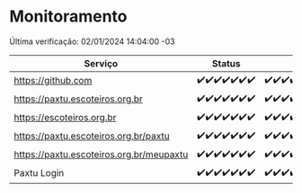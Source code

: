 # Monitoramento

Última verificação: 02/01/2024 14:04:00 -03

|Serviço|Status|Últimas 24h|
|---|---|---|
|https://github.com|<span title="2023-12-26: OK=24">✔️</span><span title="2023-12-27: OK=24">✔️</span><span title="2023-12-28: OK=24">✔️</span><span title="2023-12-29: OK=24">✔️</span><span title="2023-12-30: OK=24">✔️</span><span title="2023-12-31: OK=24">✔️</span><span title="2024-01-01: OK=17">✔️</span>|<span title="01/01/2024 14:04:00 -03 : 200">✔️</span><span title="01/01/2024 15:08:00 -03 : 200">✔️</span><span title="01/01/2024 16:03:00 -03 : 200">✔️</span><span title="01/01/2024 17:06:00 -03 : 200">✔️</span><span title="01/01/2024 18:04:00 -03 : 200">✔️</span><span title="01/01/2024 19:04:00 -03 : 200">✔️</span><span title="01/01/2024 20:05:00 -03 : 200">✔️</span><span title="01/01/2024 21:30:00 -03 : 200">✔️</span><span title="01/01/2024 22:46:00 -03 : 200">✔️</span><span title="01/01/2024 23:20:00 -03 : 200">✔️</span><span title="02/01/2024 00:07:00 -03 : 200">✔️</span><span title="02/01/2024 01:07:00 -03 : 200">✔️</span><span title="02/01/2024 02:06:00 -03 : 200">✔️</span><span title="02/01/2024 03:08:00 -03 : 200">✔️</span><span title="02/01/2024 04:05:00 -03 : 200">✔️</span><span title="02/01/2024 05:08:00 -03 : 200">✔️</span><span title="02/01/2024 06:06:00 -03 : 200">✔️</span><span title="02/01/2024 07:06:00 -03 : 200">✔️</span><span title="02/01/2024 08:03:00 -03 : 200">✔️</span><span title="02/01/2024 09:10:00 -03 : 200">✔️</span><span title="02/01/2024 10:07:00 -03 : 200">✔️</span><span title="02/01/2024 11:05:00 -03 : 200">✔️</span><span title="02/01/2024 12:06:00 -03 : 200">✔️</span><span title="02/01/2024 13:07:00 -03 : 200">✔️</span><span title="02/01/2024 14:04:00 -03 : 200">✔️</span>|
|https://paxtu.escoteiros.org.br|<span title="2023-12-26: OK=24">✔️</span><span title="2023-12-27: OK=24">✔️</span><span title="2023-12-28: OK=24">✔️</span><span title="2023-12-29: OK=24">✔️</span><span title="2023-12-30: OK=24">✔️</span><span title="2023-12-31: OK=24">✔️</span><span title="2024-01-01: OK=17">✔️</span>|<span title="01/01/2024 14:04:00 -03 : 200">✔️</span><span title="01/01/2024 15:08:00 -03 : 200">✔️</span><span title="01/01/2024 16:03:00 -03 : 200">✔️</span><span title="01/01/2024 17:06:00 -03 : 200">✔️</span><span title="01/01/2024 18:04:00 -03 : 200">✔️</span><span title="01/01/2024 19:04:00 -03 : 200">✔️</span><span title="01/01/2024 20:05:00 -03 : 200">✔️</span><span title="01/01/2024 21:30:00 -03 : 200">✔️</span><span title="01/01/2024 22:46:00 -03 : 200">✔️</span><span title="01/01/2024 23:20:00 -03 : 200">✔️</span><span title="02/01/2024 00:07:00 -03 : 200">✔️</span><span title="02/01/2024 01:07:00 -03 : 200">✔️</span><span title="02/01/2024 02:06:00 -03 : 200">✔️</span><span title="02/01/2024 03:08:00 -03 : 200">✔️</span><span title="02/01/2024 04:05:00 -03 : 200">✔️</span><span title="02/01/2024 05:08:00 -03 : 200">✔️</span><span title="02/01/2024 06:06:00 -03 : 200">✔️</span><span title="02/01/2024 07:06:00 -03 : 200">✔️</span><span title="02/01/2024 08:03:00 -03 : 200">✔️</span><span title="02/01/2024 09:10:00 -03 : 200">✔️</span><span title="02/01/2024 10:07:00 -03 : 200">✔️</span><span title="02/01/2024 11:05:00 -03 : 200">✔️</span><span title="02/01/2024 12:06:00 -03 : 200">✔️</span><span title="02/01/2024 13:07:00 -03 : 200">✔️</span><span title="02/01/2024 14:04:00 -03 : 200">✔️</span>|
|https://escoteiros.org.br|<span title="2023-12-26: OK=24">✔️</span><span title="2023-12-27: OK=24">✔️</span><span title="2023-12-28: OK=24">✔️</span><span title="2023-12-29: OK=24">✔️</span><span title="2023-12-30: OK=24">✔️</span><span title="2023-12-31: OK=24">✔️</span><span title="2024-01-01: OK=17">✔️</span>|<span title="01/01/2024 14:04:00 -03 : 200">✔️</span><span title="01/01/2024 15:08:00 -03 : 200">✔️</span><span title="01/01/2024 16:03:00 -03 : 200">✔️</span><span title="01/01/2024 17:06:00 -03 : 200">✔️</span><span title="01/01/2024 18:04:00 -03 : 200">✔️</span><span title="01/01/2024 19:04:00 -03 : 200">✔️</span><span title="01/01/2024 20:05:00 -03 : 200">✔️</span><span title="01/01/2024 21:30:00 -03 : 200">✔️</span><span title="01/01/2024 22:46:00 -03 : 200">✔️</span><span title="01/01/2024 23:20:00 -03 : 200">✔️</span><span title="02/01/2024 00:07:00 -03 : 200">✔️</span><span title="02/01/2024 01:07:00 -03 : 200">✔️</span><span title="02/01/2024 02:06:00 -03 : 200">✔️</span><span title="02/01/2024 03:08:00 -03 : 200">✔️</span><span title="02/01/2024 04:05:00 -03 : 200">✔️</span><span title="02/01/2024 05:08:00 -03 : 200">✔️</span><span title="02/01/2024 06:06:00 -03 : 200">✔️</span><span title="02/01/2024 07:06:00 -03 : 200">✔️</span><span title="02/01/2024 08:03:00 -03 : 200">✔️</span><span title="02/01/2024 09:10:00 -03 : 200">✔️</span><span title="02/01/2024 10:07:00 -03 : 200">✔️</span><span title="02/01/2024 11:05:00 -03 : 200">✔️</span><span title="02/01/2024 12:06:00 -03 : 200">✔️</span><span title="02/01/2024 13:07:00 -03 : 200">✔️</span><span title="02/01/2024 14:04:00 -03 : 200">✔️</span>|
|https://paxtu.escoteiros.org.br/paxtu|<span title="2023-12-26: OK=24">✔️</span><span title="2023-12-27: OK=24">✔️</span><span title="2023-12-28: OK=24">✔️</span><span title="2023-12-29: OK=24">✔️</span><span title="2023-12-30: OK=24">✔️</span><span title="2023-12-31: OK=24">✔️</span><span title="2024-01-01: OK=17">✔️</span>|<span title="01/01/2024 14:04:00 -03 : 200">✔️</span><span title="01/01/2024 15:08:00 -03 : 200">✔️</span><span title="01/01/2024 16:03:00 -03 : 200">✔️</span><span title="01/01/2024 17:06:00 -03 : 200">✔️</span><span title="01/01/2024 18:04:00 -03 : 200">✔️</span><span title="01/01/2024 19:04:00 -03 : 200">✔️</span><span title="01/01/2024 20:06:00 -03 : 200">✔️</span><span title="01/01/2024 21:30:00 -03 : 200">✔️</span><span title="01/01/2024 22:46:00 -03 : 200">✔️</span><span title="01/01/2024 23:20:00 -03 : 200">✔️</span><span title="02/01/2024 00:07:00 -03 : 200">✔️</span><span title="02/01/2024 01:07:00 -03 : 200">✔️</span><span title="02/01/2024 02:06:00 -03 : 200">✔️</span><span title="02/01/2024 03:08:00 -03 : 200">✔️</span><span title="02/01/2024 04:05:00 -03 : 200">✔️</span><span title="02/01/2024 05:08:00 -03 : 200">✔️</span><span title="02/01/2024 06:06:00 -03 : 200">✔️</span><span title="02/01/2024 07:06:00 -03 : 200">✔️</span><span title="02/01/2024 08:04:00 -03 : 200">✔️</span><span title="02/01/2024 09:10:00 -03 : 200">✔️</span><span title="02/01/2024 10:08:00 -03 : 200">✔️</span><span title="02/01/2024 11:05:00 -03 : 200">✔️</span><span title="02/01/2024 12:06:00 -03 : 200">✔️</span><span title="02/01/2024 13:07:00 -03 : 200">✔️</span><span title="02/01/2024 14:04:00 -03 : 200">✔️</span>|
|https://paxtu.escoteiros.org.br/meupaxtu|<span title="2023-12-26: OK=24">✔️</span><span title="2023-12-27: OK=24">✔️</span><span title="2023-12-28: OK=24">✔️</span><span title="2023-12-29: OK=24">✔️</span><span title="2023-12-30: OK=24">✔️</span><span title="2023-12-31: OK=24">✔️</span><span title="2024-01-01: OK=17">✔️</span>|<span title="01/01/2024 14:04:00 -03 : 200">✔️</span><span title="01/01/2024 15:08:00 -03 : 200">✔️</span><span title="01/01/2024 16:03:00 -03 : 200">✔️</span><span title="01/01/2024 17:06:00 -03 : 200">✔️</span><span title="01/01/2024 18:04:00 -03 : 200">✔️</span><span title="01/01/2024 19:04:00 -03 : 200">✔️</span><span title="01/01/2024 20:06:00 -03 : 200">✔️</span><span title="01/01/2024 21:30:00 -03 : 200">✔️</span><span title="01/01/2024 22:46:00 -03 : 200">✔️</span><span title="01/01/2024 23:20:00 -03 : 200">✔️</span><span title="02/01/2024 00:07:00 -03 : 200">✔️</span><span title="02/01/2024 01:07:00 -03 : 200">✔️</span><span title="02/01/2024 02:06:00 -03 : 200">✔️</span><span title="02/01/2024 03:08:00 -03 : 200">✔️</span><span title="02/01/2024 04:05:00 -03 : 200">✔️</span><span title="02/01/2024 05:08:00 -03 : 200">✔️</span><span title="02/01/2024 06:06:00 -03 : 200">✔️</span><span title="02/01/2024 07:06:00 -03 : 200">✔️</span><span title="02/01/2024 08:04:00 -03 : 200">✔️</span><span title="02/01/2024 09:10:00 -03 : 200">✔️</span><span title="02/01/2024 10:08:00 -03 : 200">✔️</span><span title="02/01/2024 11:05:00 -03 : 200">✔️</span><span title="02/01/2024 12:06:00 -03 : 200">✔️</span><span title="02/01/2024 13:07:00 -03 : 200">✔️</span><span title="02/01/2024 14:04:00 -03 : 200">✔️</span>|
|Paxtu Login|<span title="2023-12-26: OK=24">✔️</span><span title="2023-12-27: OK=24">✔️</span><span title="2023-12-28: OK=24">✔️</span><span title="2023-12-29: OK=24">✔️</span><span title="2023-12-30: OK=24">✔️</span><span title="2023-12-31: OK=24">✔️</span><span title="2024-01-01: OK=17">✔️</span>|<span title="01/01/2024 14:04:00 -03 : 200">✔️</span><span title="01/01/2024 15:08:00 -03 : 200">✔️</span><span title="01/01/2024 16:03:00 -03 : 200">✔️</span><span title="01/01/2024 17:06:00 -03 : 200">✔️</span><span title="01/01/2024 18:04:00 -03 : 200">✔️</span><span title="01/01/2024 19:04:00 -03 : 200">✔️</span><span title="01/01/2024 20:06:00 -03 : 200">✔️</span><span title="01/01/2024 21:30:00 -03 : 200">✔️</span><span title="01/01/2024 22:46:00 -03 : 200">✔️</span><span title="01/01/2024 23:20:00 -03 : 200">✔️</span><span title="02/01/2024 00:07:00 -03 : 200">✔️</span><span title="02/01/2024 01:07:00 -03 : 200">✔️</span><span title="02/01/2024 02:06:00 -03 : 200">✔️</span><span title="02/01/2024 03:08:00 -03 : 200">✔️</span><span title="02/01/2024 04:05:00 -03 : 200">✔️</span><span title="02/01/2024 05:08:00 -03 : 200">✔️</span><span title="02/01/2024 06:06:00 -03 : 200">✔️</span><span title="02/01/2024 07:06:00 -03 : 200">✔️</span><span title="02/01/2024 08:04:00 -03 : 200">✔️</span><span title="02/01/2024 09:10:00 -03 : 200">✔️</span><span title="02/01/2024 10:08:00 -03 : 200">✔️</span><span title="02/01/2024 11:05:00 -03 : 200">✔️</span><span title="02/01/2024 12:06:00 -03 : 200">✔️</span><span title="02/01/2024 13:07:00 -03 : 200">✔️</span><span title="02/01/2024 14:04:00 -03 : 200">✔️</span>|
